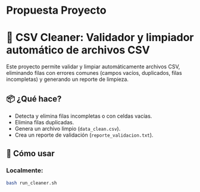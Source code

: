 # Propuesta Proyecto

# 🧹 CSV Cleaner: Validador y limpiador automático de archivos CSV

Este proyecto permite validar y limpiar automáticamente archivos CSV, eliminando filas con errores comunes (campos vacíos, duplicados, filas incompletas) y generando un reporte de limpieza.

## 📦 ¿Qué hace?
- Detecta y elimina filas incompletas o con celdas vacías.
- Elimina filas duplicadas.
- Genera un archivo limpio (`data_clean.csv`).
- Crea un reporte de validación (`reporte_validacion.txt`).

## 🚀 Cómo usar

### Localmente:
```bash
bash run_cleaner.sh
